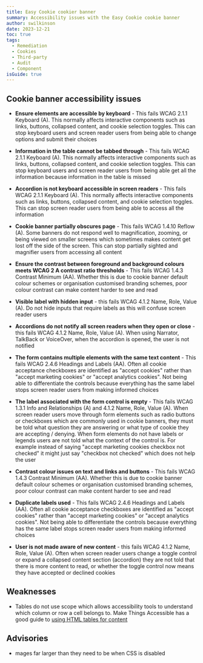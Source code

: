 ```yaml
---
title: Easy Cookie cookier banner
summary: Accessibility issues with the Easy Cookie cookie banner
author: swilkinson
date: 2023-12-21
toc: true
tags:
  - Remediation
  - Cookies
  - Third-party
  - Audit
  - Component
isGuide: true
---
```


## Cookie banner accessibility issues

- **Ensure elements are accessible by keyboard** - This fails WCAG 2.1.1 Keyboard (A). This normally affects interactive components such as links, buttons, collapsed content, and cookie selection toggles. This can stop keyboard users and screen reader users from being able to change options and submit their choices
- **Information in the table cannot be tabbed through** - This fails WCAG 2.1.1 Keyboard (A). This normally affects interactive components such as links, buttons, collapsed content, and cookie selection toggles. This can stop keyboard users and screen reader users from being able get all the information because information in the table is missed
- **Accordion is not keyboard accessible in screen readers** - This fails WCAG 2.1.1 Keyboard (A). This normally affects interactive components such as links, buttons, collapsed content, and cookie selection toggles. This can stop screen reader users from being able to access all the information
- **Cookie banner partially obscures page** - This fails WCAG 1.4.10 Reflow (A). Some banners do not respond well to magnification, zooming, or being viewed on smaller screens which sometimes makes content get lost off the side of the screen. This can stop partially sighted and magnifier users from accessing all content
- **Ensure the contrast between foreground and background colours meets WCAG 2 A contrast ratio thresholds** - This fails WCAG 1.4.3 Contrast Minimum (AA). Whether this is due to cookie banner default colour schemes or organisation customised branding schemes, poor colour contrast can make content harder to see and read
- **Visible label with hidden input** - this fails WCAG 4.1.2 Name, Role, Value (A). Do not hide inputs that require labels as this will confuse screen reader users
- **Accordions do not notify all screen readers when they open or close** - this fails WCAG 4.1.2 Name, Role, Value (A). When using Narrator, TalkBack or VoiceOver, when the accordion is opened, the user is not notified
- **The form contains multiple <label> elements with the same text content** - This fails WCAG 2.4.6 Headings and Labels (AA). Often all cookie acceptance checkboxes are identified as "accept cookies" rather than "accept marketing cookies" or "accept analytics cookies". Not being able to differentiate the controls because everything has the same label stops screen reader users from making informed choices

- **The label associated with the form control is empty** - This fails WCAG 1.3.1 Info and Relationships (A) and 4.1.2 Name, Role, Value (A). When screen reader users move through form elements such as radio buttons or checkboxes which are commonly used in cookie banners, they must be told what question they are answering or what type of cookie they are accepting / denying. When form elements do not have labels or legends users are not told what the context of the control is. For example instead of saying "accept marketing cookies checkbox not checked" it might just say "checkbox not checked" which does not help the user

- **Contrast colour issues on text and links and buttons** - This fails WCAG 1.4.3 Contrast Minimum (AA). Whether this is due to cookie banner default colour schemes or organisation customised branding schemes, poor colour contrast can make content harder to see and read
- **Duplicate labels used** - This fails WCAG 2.4.6 Headings and Labels (AA). Often all cookie acceptance checkboxes are identified as "accept cookies" rather than "accept marketing cookies" or "accept analytics cookies". Not being able to differentiate the controls because everything has the same label stops screen reader users from making informed choices
- **User is not made aware of new content** - this fails WCAG 4.1.2 Name, Role, Value (A). Often when screen reader users change a toggle control or expand a collapsed content section (accordion) they are not told that there is more content to read, or whether the toggle control now means they have accepted or declined cookies

## Weaknesses

- Tables do not use scope which allows accessibility tools to understand which column or row a cell belongs to. Make Things Accessible has a good guide to <a href="/guides/html-tables-for-use-as-content/">using HTML tables for content</a>

## Advisories

- mages far larger than they need to be when CSS is disabled
